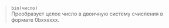> <code>bin(число)</code>\
> Преобразует целое число в двоичную систему счисления в формате 0bxxxxxx.
